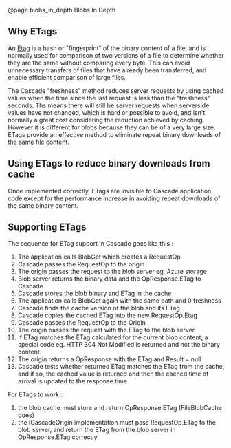 @page blobs_in_depth Blobs In Depth

## Why ETags

An [Etag](https://en.wikipedia.org/wiki/HTTP_ETag) is a hash or "fingerprint" of the
binary content of a file, and is normally used for comparison of two versions of a file
to determine whether they are the same without comparing every byte. This can avoid
unnecessary transfers of files that have already been transferred, and enable efficient
comparison of large files.

The Cascade "freshness" method reduces server requests by using cached values when the time since the last request is
less than the "freshness" seconds. Ths means there will still be server requests when serverside values have not changed,
which is hard or possible to avoid, and isn't normally a great cost considering the reduction achieved by caching.
However it is different for blobs because they can be of a very large size.
ETags provide an effective method to eliminate repeat binary downloads of the same file content. 

## Using ETags to reduce binary downloads from cache

Once implemented correctly, ETags are invisible to Cascade application code except for the performance increase in 
avoiding repeat downloads of the same binary content. 

## Supporting ETags

The sequence for ETag support in Cascade goes like this :

1. The application calls BlobGet which creates a RequestOp
2. Cascade passes the RequestOp to the origin
3. The origin passes the request to the blob server eg. Azure storage  
4. Blob server returns the binary data and the OpResponse.ETag to Cascade
5. Cascade stores the blob binary and ETag in the cache
6. The application calls BlobGet again with the same path and 0 freshness
7. Cascade finds the cache version of the blob and its ETag
8. Cascade copies the cached ETag into the new RequestOp.Etag
9. Cascade passes the RequestOp to the Origin
10. The origin passes the request with the ETag to the blob server
11. If ETag matches the ETag calculated for the current blob content, a special code 
eg. HTTP 304 Not Modified is returned and not the binary content.
12. The origin returns a OpResponse with the ETag and Result = null
13. Cascade tests whether returned ETag matches the ETag from the cache, and if so, 
the cached value is returned and then the cached time of arrival is updated to the response time 

For ETags to work :

1) the blob cache must store and return OpResponse.ETag (FileBlobCache does) 
2) the ICascadeOrigin implementation must pass RequestOp.ETag to the blob server, and return the ETag from the blob server in OpResponse.ETag correctly

